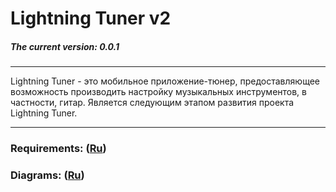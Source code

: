 ﻿# Lightning Tuner v2
##### The current version: 0.0.1
***
Lightning Tuner - это мобильное приложение-тюнер, предоставляющее возможность производить настройку музыкальных инструментов, в частности, гитар. Является следующим этапом развития проекта Lightning Tuner.
***
### Requirements: ([Ru](https://github.com/NasterVill/LightningTunerV2/blob/master/Documents/Requirements/Requirements.md))
### Diagrams: ([Ru](https://github.com/NasterVill/LightningTunerV2/tree/master/Documents/Diagrams))